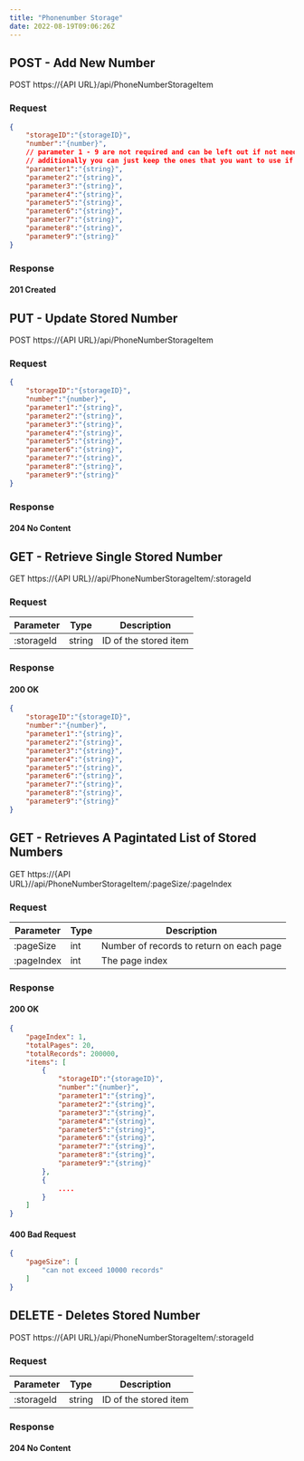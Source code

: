 ```yaml
---
title: "Phonenumber Storage"
date: 2022-08-19T09:06:26Z
---
```


## POST - Add New Number

POST https://{API URL}/api/PhoneNumberStorageItem

### Request


```json
{
    "storageID":"{storageID}",
    "number":"{number}",
    // parameter 1 - 9 are not required and can be left out if not needed, 
    // additionally you can just keep the ones that you want to use if needed
    "parameter1":"{string}",
    "parameter2":"{string}",
    "parameter3":"{string}",
    "parameter4":"{string}",
    "parameter5":"{string}",
    "parameter6":"{string}",
    "parameter7":"{string}",
    "parameter8":"{string}",
    "parameter9":"{string}"
}
```


### Response

#### 201 Created


## PUT - Update Stored Number

POST https://{API URL}/api/PhoneNumberStorageItem

### Request


```json
{
    "storageID":"{storageID}",
    "number":"{number}",
    "parameter1":"{string}",
    "parameter2":"{string}",
    "parameter3":"{string}",
    "parameter4":"{string}",
    "parameter5":"{string}",
    "parameter6":"{string}",
    "parameter7":"{string}",
    "parameter8":"{string}",
    "parameter9":"{string}"
}
```

### Response

#### 204 No Content


## GET - Retrieve Single Stored Number

GET https://{API URL}//api/PhoneNumberStorageItem/:storageId


### Request

| Parameter | Type  | Description |
| -------- | -------- | -------- |
| :storageId     | string     | ID of the stored item   |


### Response

#### 200 OK

```json
{
    "storageID":"{storageID}",
    "number":"{number}",
    "parameter1":"{string}",
    "parameter2":"{string}",
    "parameter3":"{string}",
    "parameter4":"{string}",
    "parameter5":"{string}",
    "parameter6":"{string}",
    "parameter7":"{string}",
    "parameter8":"{string}",
    "parameter9":"{string}"
}
```

## GET - Retrieves A Pagintated List of Stored Numbers

GET https://{API URL}//api/PhoneNumberStorageItem/:pageSize/:pageIndex

### Request

| Parameter | Type  | Description |
| -------- | -------- | -------- |
| :pageSize    | int     | Number of records to return on each page   |
| :pageIndex    | int     | The page index   |

### Response

#### 200 OK

```json
{
    "pageIndex": 1,
    "totalPages": 20,
    "totalRecords": 200000,
    "items": [
        {
            "storageID":"{storageID}",
            "number":"{number}",
            "parameter1":"{string}",
            "parameter2":"{string}",
            "parameter3":"{string}",
            "parameter4":"{string}",
            "parameter5":"{string}",
            "parameter6":"{string}",
            "parameter7":"{string}",
            "parameter8":"{string}",
            "parameter9":"{string}"
        },
        {
            ....
        }
    ]
}

```

#### 400 Bad Request

```json
{
    "pageSize": [
        "can not exceed 10000 records"
    ]
}
```

## DELETE - Deletes Stored Number

POST https://{API URL}/api/PhoneNumberStorageItem/:storageId


### Request

| Parameter | Type  | Description |
| -------- | -------- | -------- |
| :storageId     | string     | ID of the stored item   |


### Response

#### 204 No Content